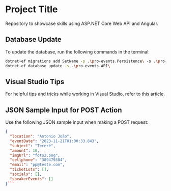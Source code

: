 # Project Title

Repository to showcase skills using ASP.NET Core Web API and Angular.

## Database Update

To update the database, run the following commands in the terminal:
```bash
dotnet-ef migrations add SetName -p .\pro-events.Persistence\ -s .\pro-events.API
dotnet-ef database update -s .\pro-events.API\
```

## Visual Studio Tips
For helpful tips and tricks while working in Visual Studio, refer to this article.

## JSON Sample Input for POST Action
Use the following JSON sample input when making a POST request:

```json
{
  "location": "Antonio João",
  "eventDate": "2023-11-21T01:00:33.843",
  "subject": "Tereré",
  "amount": 10,
  "imgUrl": "foto2.png",
  "cellphone": "389479384",
  "email": "pp@teste.com",
  "ticketLots": [],
  "socials": [],
  "speakerEvents": []
}```
